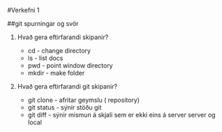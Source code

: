 #Verkefni 1

##git spurningar og svör

1. Hvað gera eftirfarandi skipanir?
    * cd - change directory
    * ls - list docs
    * pwd - point window directory
    * mkdir - make folder

2. Hvað gera eftirfarandi git skipanir?
    * git clone - afritar geymslu ( repository)
    * git status - sýnir stöðu git 
    * git diff - sýnir mismun á skjali sem er ekki eins á server server og local
    
